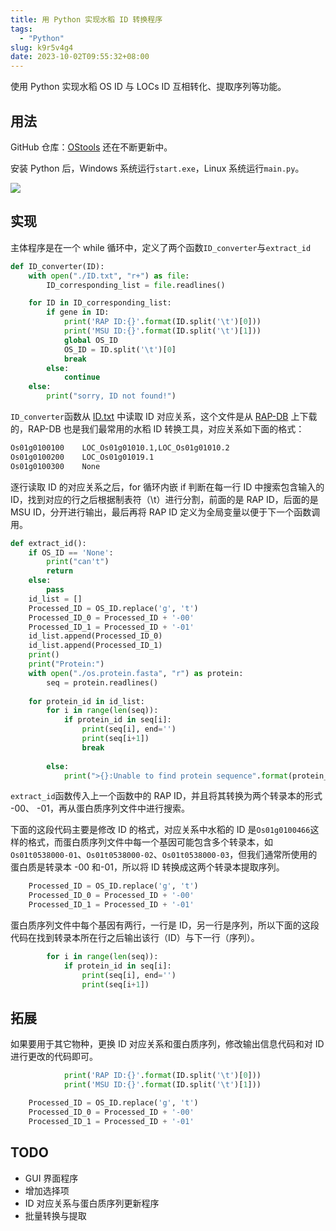 ```yaml
---
title: 用 Python 实现水稻 ID 转换程序
tags:
  - "Python"
slug: k9r5v4g4
date: 2023-10-02T09:55:32+08:00
---
```


使用 Python 实现水稻 OS ID 与 LOCs ID 互相转化、提取序列等功能。

<!--more-->

## 用法

GitHub 仓库：[OStools](https://github.com/UncleCAT4/OStools) 还在不断更新中。

安装 Python 后，Windows 系统运行`start.exe`，Linux 系统运行`main.py`。

![](https://jihulab.com/UncleCAT4/static/-/raw/main/blog/202309292124230.png)

## 实现

主体程序是在一个 while 循环中，定义了两个函数`ID_converter`与`extract_id`

```python
def ID_converter(ID):
    with open("./ID.txt", "r+") as file:
        ID_corresponding_list = file.readlines()

    for ID in ID_corresponding_list:
        if gene in ID:
            print('RAP ID:{}'.format(ID.split('\t')[0]))
            print('MSU ID:{}'.format(ID.split('\t')[1]))
            global OS_ID
            OS_ID = ID.split('\t')[0]
            break
        else:
            continue
    else:
        print("sorry, ID not found!")
```

`ID_converter`函数从 [ID.txt](https://rapdb.dna.affrc.go.jp/download/archive/RAP-MSU_2023-09-07.txt.gz) 中读取 ID 对应关系，这个文件是从 [RAP-DB](https://rapdb.dna.affrc.go.jp/) 上下载的，RAP-DB 也是我们最常用的水稻 ID 转换工具，对应关系如下面的格式：

```txt
Os01g0100100	LOC_Os01g01010.1,LOC_Os01g01010.2
Os01g0100200	LOC_Os01g01019.1
Os01g0100300	None
```

逐行读取 ID 的对应关系之后，for 循环内嵌 if 判断在每一行 ID 中搜索包含输入的 ID，找到对应的行之后根据制表符（\t）进行分割，前面的是 RAP ID，后面的是 MSU ID，分开进行输出，最后再将 RAP ID 定义为全局变量以便于下一个函数调用。

```python
def extract_id():
    if OS_ID == 'None':
        print("can't")
        return
    else:
        pass
    id_list = []
    Processed_ID = OS_ID.replace('g', 't')
    Processed_ID_0 = Processed_ID + '-00'
    Processed_ID_1 = Processed_ID + '-01'
    id_list.append(Processed_ID_0)
    id_list.append(Processed_ID_1)
    print()
    print("Protein:")
    with open("./os.protein.fasta", "r") as protein:
        seq = protein.readlines()
    
    for protein_id in id_list:
        for i in range(len(seq)):
            if protein_id in seq[i]:
                print(seq[i], end='')
                print(seq[i+1])
                break
    
        else:
            print(">{}:Unable to find protein sequence".format(protein_id))
```

`extract_id`函数传入上一个函数中的 RAP ID，并且将其转换为两个转录本的形式 -00、 -01，再从蛋白质序列文件中进行搜索。

下面的这段代码主要是修改 ID 的格式，对应关系中水稻的 ID 是`Os01g0100466`这样的格式，而蛋白质序列文件中每一个基因可能包含多个转录本，如`Os01t0538000-01`、`Os01t0538000-02`、`Os01t0538000-03`，但我们通常所使用的蛋白质是转录本 -00 和-01，所以将 ID 转换成这两个转录本提取序列。

```python
    Processed_ID = OS_ID.replace('g', 't')
    Processed_ID_0 = Processed_ID + '-00'
    Processed_ID_1 = Processed_ID + '-01'
```

蛋白质序列文件中每个基因有两行，一行是 ID，另一行是序列，所以下面的这段代码在找到转录本所在行之后输出该行（ID）与下一行（序列）。

```python
        for i in range(len(seq)):
            if protein_id in seq[i]:
                print(seq[i], end='')
                print(seq[i+1])
```

## 拓展

如果要用于其它物种，更换 ID 对应关系和蛋白质序列，修改输出信息代码和对 ID 进行更改的代码即可。

```python
            print('RAP ID:{}'.format(ID.split('\t')[0]))
            print('MSU ID:{}'.format(ID.split('\t')[1]))
```

```python
    Processed_ID = OS_ID.replace('g', 't')
    Processed_ID_0 = Processed_ID + '-00'
    Processed_ID_1 = Processed_ID + '-01'
```

## TODO

- GUI 界面程序
- 增加选择项
- ID 对应关系与蛋白质序列更新程序
- 批量转换与提取